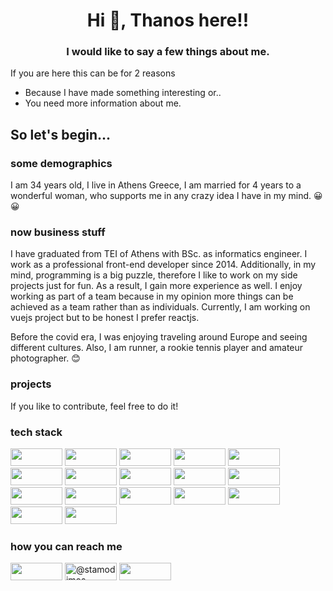 <h1 align="center">Hi 👋, Thanos here!!</h1>
<h3 align="center">I would like to say a few things about me.</h3>
If you are here this can be for 2 reasons

 * Because I have made something interesting or..
 * You need more information about me.

## So let's begin...

### some demographics

I am 34 years old, I live in Athens Greece, I am married for 4 years to a wonderful woman, who supports me in any crazy idea I have in my mind. 😀😀

### now business stuff

I have graduated from TEI of Athens with BSc. as informatics engineer. I work as a professional front-end developer since 2014. Additionally, in my mind, programming is a big puzzle, therefore I like to work on my side projects just for fun. As a result, I gain more experience as well. I enjoy working as part of a team because in my opinion more things can be achieved as a team rather than as individuals. Currently, I am working on vuejs project but to be honest I prefer reactjs.

Before the covid era, I was enjoying traveling around Europe and seeing different cultures.
Also, I am runner, a rookie tennis player and amateur photographer. 😊

### projects
If you like to contribute, feel free to do it!

### tech stack 
<img src="https://img.shields.io/badge/React-20232A?style=for-the-badge&logo=react&logoColor=61DAFB" width="83" height="28"> <img src="https://img.shields.io/badge/Vue.js-35495E?style=for-the-badge&logo=vue.js&logoColor=4FC08D" width="83" height="28"> <img src="https://img.shields.io/badge/Bootstrap-563D7C?style=for-the-badge&logo=bootstrap&logoColor=white" width="83" height="28"> <img src="https://img.shields.io/badge/CSS3-1572B6?style=for-the-badge&logo=css3&logoColor=white" width="83" height="28"> <img src="https://img.shields.io/badge/JavaScript-323330?style=for-the-badge&logo=javascript&logoColor=F7DF1E" width="83" height="28"> <img src="https://img.shields.io/badge/TypeScript-007ACC?style=for-the-badge&logo=typescript&logoColor=white" width="83" height="28"> <img src="https://img.shields.io/badge/HTML5-E34F26?style=for-the-badge&logo=html5&logoColor=white" width="83" height="28"> <img src="https://img.shields.io/badge/next.js-000000?style=for-the-badge&logo=nextdotjs&logoColor=white" width="83" height="28"> <img src="https://img.shields.io/badge/Webpack-8DD6F9?style=for-the-badge&logo=Webpack&logoColor=white" width="83" height="28"> <img src="https://img.shields.io/badge/Node.js-339933?style=for-the-badge&logo=nodedotjs&logoColor=white" width="83" height="28"> <img src="https://img.shields.io/badge/npm-CB3837?style=for-the-badge&logo=npm&logoColor=white" width="83" height="28"> <img src="https://img.shields.io/badge/Jest-C21325?style=for-the-badge&logo=jest&logoColor=white" width="83" height="28"> <img src="https://img.shields.io/badge/Express.js-000000?style=for-the-badge&logo=express&logoColor=white" width="83" height="28"> <img src="https://img.shields.io/badge/Sass-CC6699?style=for-the-badge&logo=sass&logoColor=white" width="83" height="28"> <img src="https://img.shields.io/badge/jQuery-0769AD?style=for-the-badge&logo=jquery&logoColor=white" width="83" height="28"> <img src="https://img.shields.io/badge/Git-F05032?style=for-the-badge&logo=git&logoColor=white" width="83" height="28"> <img src="https://img.shields.io/badge/storybook-FF4785?style=for-the-badge&logo=storybook&logoColor=white" width="83" height="28">


### how you can reach me

<a href="https://www.linkedin.com/in/stamodimos-thanos" target="blank"><img align="center" src="https://img.shields.io/badge/LinkedIn-0077B5?style=for-the-badge&logo=linkedin&logoColor=white" width="83" height="28"  /></a> <a href="https://twitter.com/@stamodimos" target="blank"><img align="center" src="https://img.shields.io/badge/Twitter-1DA1F2?style=for-the-badge&logo=twitter&logoColor=white" alt="@stamodimos" width="83" height="28"/></a> <a href="mailto:th.stamod@gmail.com" target="blank"><img align="center" src="https://img.shields.io/badge/Gmail-D14836?style=for-the-badge&logo=gmail&logoColor=white" width="83" height="28"/></a>
